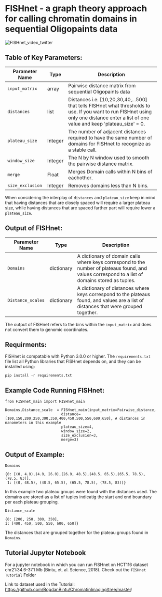 # FISHnet - a graph theory approach for calling chromatin domains in sequential Oligopaints data

![FISHnet_video_twitter](https://github.com/user-attachments/assets/e5f2aff0-ad25-4568-83d6-3082c8dc7f60)


## Table of Key Parameters:

| Parameter Name  | Type | Description |
| ------------- | ------------- |  ------------- |
| `input_matrix`| array | Pairwise distance matrix from sequential Oligopaints data |
| `distances`  |  list | Distances i.e. [10,20,30,40,...500] that tells FISHnet what thresholds to use. If you want to run FISHnet using only one distance enter a list of one value and keep 'plateau_size' = 0.|
| `plateau_size` | Integer  | The number of adjacent distances required to have the same number of domains for FISHnet to recognize as a stable call. |
| `window_size`  | Integer  |  The N by N window used to smooth the pairwise distance matrix.  |
| `merge`  |  Float | Merges Domain calls within N bins of eachother.   |
| `size_exclusion`  | Integer | Removes domains less than N bins. |

When considering the interplay of `distances` and `plateau_size` keep in mind that having distances that are closely spaced will require a larger plateau size, while having distances that are spaced farther part will require lower a `plateau_size`.

## Output of FISHnet:

| Parameter Name  | Type | Description |
| ------------- | ------------- |  ------------- |
| `Domains` | dictionary |  A dictionary of domain calls where keys correspond to the number of plateaus found, and values correspond to a list of domains stored as tuples. |
| `Distance_scales` | dictionary |  A dictionary of distances where keys correspond to the plateaus found, and values are a list of distances that were grouped together.|

The output of FISHnet refers to the bins within the `input_matrix` and does not convert them to genomic coordinates.

## Requirments:

FISHnet is compatable with Python 3.0.0 or higher. The `requirements.txt` file list all Python libraries that FISHnet depends on, and they can be installed using:

```
pip install -r requirements.txt
```


## Example Code Running FISHnet:

```
from FISHnet_main import FISHnet_main

Domains,Distance_scale  = FISHnet_main(input_matrix=Pairwise_distance,
                          distance= [100,150,200,250,300,350,400,450,500,550,600,650], # distances in nanometers in this example
                          plateau_size=4,
                          window_size=2,
                          size_exclusion=3,
                          merge=3)
```


## Output of Example:

```
Domains

{0: [(0, 4.0),(4.0, 26.0),(26.0, 48.5),(48.5, 65.5),(65.5, 78.5),(78.5, 83)],
 1: [(0, 48.5), (48.5, 65.5), (65.5, 78.5), (78.5, 83)]}
```

In this example two plateau groups were found with the distances used. The domains are stored as a list of tuples indicatig the start and end boundary per each plateau grouping.

```
Distance_scale

{0: [200, 250, 300, 350],
1: [400, 450, 500, 550, 600, 650]}
```
The distances that are grouped together for the plateau groups found in `Domains`. 


## Tutorial Jupyter Notebook

For a jupyter notebook in which you can run FISHnet on HCT116 dataset chr21:34.6-37.1 Mb (Bintu, et. al. Science, 2018). Check out the `FISHnet Tutorial` Folder


 Link to dataset used in the Tutorial: https://github.com/BogdanBintu/ChromatinImaging/tree/master!

